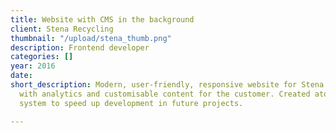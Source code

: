 ```yaml
---
title: Website with CMS in the background
client: Stena Recycling
thumbnail: "/upload/stena_thumb.png"
description: Frontend developer
categories: []
year: 2016
date: 
short_description: Modern, user-friendly, responsive website for Stena Recycling packed
  with analytics and customisable content for the customer. Created atomic design
  system to speed up development in future projects.

---
```

